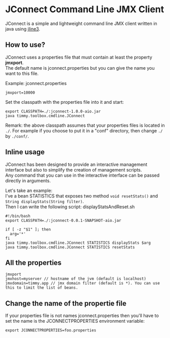 # JConnect Command Line JMX Client

JConnect is a simple and lightweight command line JMX client written in java using [jline3](https://github.com/jline/jline3).

## How to use?

JConnect uses a properties file that must contain at least the property **jmxport**.  
The default name is jconnect.properties but you can give the name you want to this file.

Example: jconnect.properties
```
jmxport=10000
```

Set the classpath with the properties file into it and start:
```
export CLASSPATH=./:jconnect-1.0.0-aio.jar
java timmy.toolbox.cmdline.JConnect 
```

Remark: the above classpath assumes that your properties files is located in `./`. For example if you choose to put it in a "conf" directory, then change `./` by `./conf/`.

## Inline usage

JConnect has been designed to provide an interactive management interface but also to simplify the creation of management scripts.  
Any command that you can use in the interactive interface can be passed directly in arguments.  

Let's take an example:  
I've a bean STATISTICS that exposes two method `void resetStats()` and `String displayStats(String filter)`.  
Then I can write the following script:
displayStatsAndReset.sh
```
#!/bin/bash
export CLASSPATH=./:jconnect-0.0.1-SNAPSHOT-aio.jar

if [ -z "$1" ]; then
  arg='*'
fi
java timmy.toolbox.cmdline.JConnect STATISTICS displayStats $arg
java timmy.toolbox.cmdline.JConnect STATISTICS resetStats
```

## All the properties

```
jmxport
jmxhost=myserver // hostname of the jvm (default is localhost)
jmxdomain=timmy.app // jmx domain filter (default is *). You can use this to limit the list of beans.
```

## Change the name of the propertie file

If your properties file is not names jconnect.properties then you'll have to set the name is the JCONNECTPROPERTIES environment variable:
```
export JCONNECTPROPERTIES=foo.properties
```
